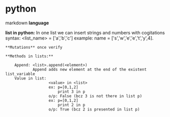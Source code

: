 # python

markdown **language**

**list in python:**
                In one list we can insert strings and numbers with cogitations
   syntax: <list_name> = ['a','b','c']
   example: name = ['s','w','e','e','t','y',4].

    **Mutations** once verify

    **Methods in lists:**

        Append: <list>.append(<element>)
                Append adds new element at the end of the existent list_variable
        Value in list:
                       <value> in <list>
                       ex: p=[0,1,2]
                           print 3 in p
                       o/p: False (bcz 3 is not there in list p)
                       ex: p=[0,1,2]
                           print 2 in p
                       o/p: True (bcz 2 is presented in list p)
